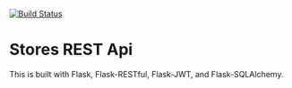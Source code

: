 [![Build Status](https://travis-ci.org/pdamodaran/stores-rest-api-test.svg?branch=master)](https://travis-ci.org/pdamodaran/stores-rest-api-test)

# Stores REST Api

This is built with Flask, Flask-RESTful, Flask-JWT, and Flask-SQLAlchemy.
